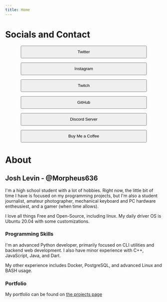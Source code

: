 ```yaml
---
title: Home
---
```


<style>
    button{
        margin-left: 10%;
        width: 80%;
        margin-right: 10%;
        height: 40px;
    }
</style>

# Socials and Contact

<button onclick="location.href='https://twitter.com/morpheus636'" type="button">Twitter</button>

<button onclick="location.href='https://instagram.com/morpheus636'" type="button">Instagram</button>

<button onclick="location.href='https://twitch.tv/morpheus636'" type="button">Twitch</button>

<button onclick="location.href='https://github.com/morpheus636'" type="button">GitHub</button>

<button onclick="location.href='https://discord.gg/5gCQHxz5XA'" type="button">Discord Server</button>

<button onclick="location.href='https://www.buymeacoffee.com/morpheus636'" type="button">Buy Me a Coffee</button>

<hl/>

# About
## Josh Levin - @Morpheus636

I'm a high school student with a lot of hobbies.
Right now, the little bit of time I have is focused on my programming projects,
but I'm also a student journalist, amateur photographer, mechanical keyboard
and PC hardware entheusiest, and a gamer (when time allows). 

I love all things Free and Open-Source, including linux. My daily driver OS
is Ubuntu 20.04 with some customizations.

### Programming Skills
I'm an advanced Python developer, primarily focused on CLI utilities and backend
web development. I also have minor experience with C++, JavaScript, Java, and Dart.

My other experience includes Docker, PostgreSQL, and advanced Linux and BASH usage.

### Portfolio
My portfolio can be found on [the projects page](/projects)

